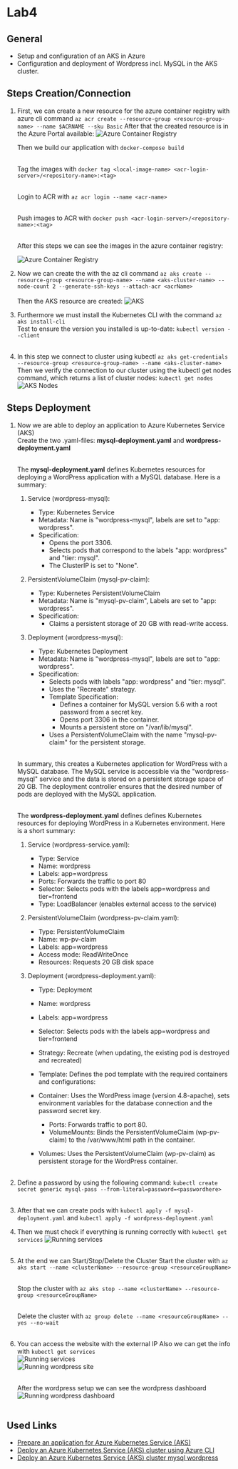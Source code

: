 # Lab4

## General
- Setup and configuration of an AKS in Azure
- Configuration and deployment of Wordpress incl. MySQL in the AKS cluster.

## Steps Creation/Connection

1. First, we can create a new resource for the azure container registry with azure cli command ```az acr create --resource-group <resource-group-name> --name $ACRNAME --sku Basic```
   After that the created resource is in the Azure Portal available: 
   ![Azure Container Registry](../Lab4/img/azure-container-registry.png)

   Then we build our application with ```docker-compose build``` <br><br>

   Tag the images with ```docker tag <local-image-name> <acr-login-server>/<repository-name>:<tag>```<br><br>

   Login to ACR with ```az acr login --name <acr-name>```<br><br>

   Push images to ACR with ```docker push <acr-login-server>/<repository-name>:<tag>```<br><br>

   After this steps we can see the images in the azure container registry:

   ![Azure Container Registry](../Lab4/img/azure-container-registry-2.png)

2. Now we can create the with the az cli command 
    ```az aks create --resource-group <resource-group-name> --name <aks-cluster-name> --node-count 2 --generate-ssh-keys --attach-acr <acrName> ``` <br><br>
   Then the AKS resource are created:
   ![AKS](../Lab4/img/aks-resource.png)

3. Furthermore we must install the Kubernetes CLI with the command ```az aks install-cli``` <br>
   Test to ensure the version you installed is up-to-date: ```kubectl version --client``` <br><br>

4. In this step we connect to cluster using kubectl ```az aks get-credentials --resource-group <resource-group-name> --name <aks-cluster-name>``` <br>
   Then we verify the connection to our cluster using the kubectl get nodes command, which returns a list of cluster nodes: ```kubectl get nodes``` <br>
   ![AKS Nodes](../Lab4/img/aks-nodes.png)

## Steps Deployment

1. Now we are able to deploy an application to Azure Kubernetes Service (AKS) <br>
   Create the two .yaml-files: **mysql-deployment.yaml** and **wordpress-deployment.yaml** <br><br>

   The **mysql-deployment.yaml** defines Kubernetes resources for deploying a WordPress application with a MySQL database. 
   Here is a summary:

   1. Service (wordpress-mysql):
      - Type: Kubernetes Service
      - Metadata: Name is "wordpress-mysql", labels are set to "app: wordpress".
      - Specification:
         - Opens the port 3306.
         - Selects pods that correspond to the labels "app: wordpress" and "tier: mysql".
         - The ClusterIP is set to "None".

   2. PersistentVolumeClaim (mysql-pv-claim):
      - Type: Kubernetes PersistentVolumeClaim
      - Metadata: Name is "mysql-pv-claim", Labels are set to "app: wordpress".
      - Specification:
         - Claims a persistent storage of 20 GB with read-write access.
  
   3. Deployment (wordpress-mysql):
      - Type: Kubernetes Deployment
      - Metadata: Name is "wordpress-mysql", labels are set to "app: wordpress".
      - Specification:
         - Selects pods with labels "app: wordpress" and "tier: mysql".
         - Uses the "Recreate" strategy.
         - Template Specification:
            - Defines a container for MySQL version 5.6 with a root password from a secret key.
            - Opens port 3306 in the container.
            - Mounts a persistent store on "/var/lib/mysql".
         - Uses a PersistentVolumeClaim with the name "mysql-pv-claim" for the persistent storage. <br><br>
   
   In summary, this creates a Kubernetes application for WordPress with a MySQL database. The MySQL service is accessible via the "wordpress-mysql" service and the data is stored on a persistent storage space of 20 GB. The deployment controller ensures that the desired number of pods are deployed with the MySQL application.<br><br>

   The **wordpress-deployment.yaml** defines defines Kubernetes resources for deploying WordPress in a Kubernetes environment. 
   Here is a short summary:

   1. Service (wordpress-service.yaml):
      - Type: Service
      - Name: wordpress
      - Labels: app=wordpress
      - Ports: Forwards the traffic to port 80
      - Selector: Selects pods with the labels app=wordpress and tier=frontend
      - Type: LoadBalancer (enables external access to the service)

   2. PersistentVolumeClaim (wordpress-pv-claim.yaml):
      - Type: PersistentVolumeClaim
      - Name: wp-pv-claim
      - Labels: app=wordpress
      - Access mode: ReadWriteOnce
      - Resources: Requests 20 GB disk space

   3. Deployment (wordpress-deployment.yaml):
      - Type: Deployment
      - Name: wordpress
      - Labels: app=wordpress
      - Selector: Selects pods with the labels app=wordpress and tier=frontend
      - Strategy: Recreate (when updating, the existing pod is destroyed and recreated)
      - Template: Defines the pod template with the required containers and configurations:
      - Container: Uses the WordPress image (version 4.8-apache), sets environment variables for the database connection and the password secret key.
        - Ports: Forwards traffic to port 80.
        - VolumeMounts: Binds the PersistentVolumeClaim (wp-pv-claim) to the /var/www/html path in the container.

      - Volumes: Uses the PersistentVolumeClaim (wp-pv-claim) as persistent storage for the WordPress container. <br><br>

1. Define a password by using the following command: ```kubectl create secret generic mysql-pass --from-literal=password=<passwordhere>``` <br><br>

2. After that we can create pods with ```kubectl apply -f mysql-deployment.yaml``` and ```kubectl apply -f wordpress-deployment.yaml```

3. Then we must check if everything is running correctly with ```kubectl get services```
   ![Running services](../Lab4/img/aks-services.png) <br><br>

4. At the end we can Start/Stop/Delete the Cluster
   Start the cluster with ```az aks start --name <clusterName> --resource-group <resourceGroupName>```<br><br>

   Stop the cluster with ```az aks stop --name <clusterName> --resource-group <resourceGroupName>```<br><br>

   Delete the cluster with ```az group delete --name <resourceGroupName> --yes --no-wait```<br><br>

5. You can access the website with the external IP
   Also we can get the info with ```kubectl get services``` <br>
   ![Running services](../Lab4/img/aks-services.png) <br>
   ![Running wordpress site](../Lab4/img/aks-wordpress-site.png) <br><br>

   After the wordpress setup we can see the wordpress dashboard
   ![Running wordpress dashboard](../Lab4/img/aks-wordpress-dashboard.png) <br><br>



## Used Links
- [Prepare an application for Azure Kubernetes Service (AKS)](https://learn.microsoft.com/en-us/azure/aks/tutorial-kubernetes-prepare-app)
- [Deploy an Azure Kubernetes Service (AKS) cluster using Azure CLI](https://learn.microsoft.com/en-us/azure/aks/learn/quick-kubernetes-deploy-cli)
- [Deploy an Azure Kubernetes Service (AKS) cluster mysql wordpress](https://kubernetes.io/docs/tutorials/stateful-application/mysql-wordpress-persistent-volume/)


